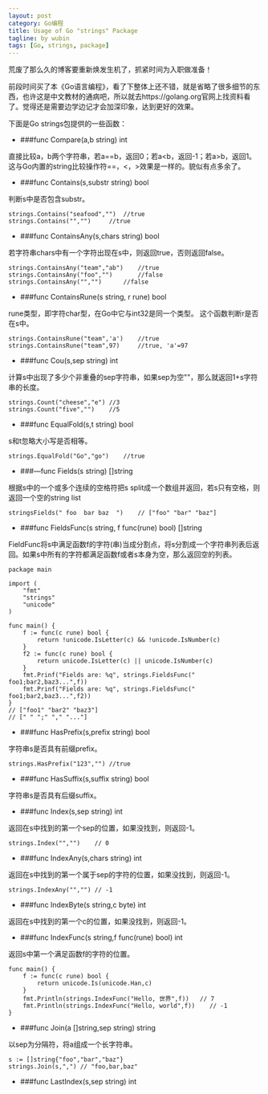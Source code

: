 ```yaml
---
layout: post
category: Go编程
title: Usage of Go "strings" Package
tagline: by wubin
tags: [Go, strings, package]
---
```


荒废了那么久的博客要重新焕发生机了，抓紧时间为入职做准备！

前段时间买了本《Go语言编程》，看了下整体上还不错，就是省略了很多细节的东西，也许这是中文教材的通病吧，所以就去https://golang.org官网上找资料看了。觉得还是需要边学边记才会加深印象，达到更好的效果。

<!--more-->

下面是Go strings包提供的一些函数：

* ###func Compare(a,b string) int

直接比较a，b两个字符串，若a==b，返回0；若a<b，返回-1；若a>b，返回1。这与Go内置的string比较操作符==，<，>效果是一样的。貌似有点多余了。

* ###func Contains(s,substr string) bool

判断s中是否包含substr。

	strings.Contains("seafood","")	//true
	strings.Contains("","")		//true

* ###func ContainsAny(s,chars string) bool

若字符串chars中有一个字符出现在s中，则返回true，否则返回false。

	strings.ContainsAny("team","ab")	//true
	strings.ContainsAny("foo","")		//false
	strings.ContainsAny("","")		//false

* ###func ContainsRune(s string, r rune) bool

rune类型，即字符char型，在Go中它与int32是同一个类型。
这个函数判断r是否在s中。

	strings.ContainsRune("team",'a')	//true
	strings.ContainsRune("team",97)		//true, 'a'=97

* ###func Cou(s,sep string) int

计算s中出现了多少个非重叠的sep字符串，如果sep为空""，那么就返回1+s字符串的长度。

	strings.Count("cheese","e")	//3
	strings.Count("five","")	//5

* ###func EqualFold(s,t string) bool

s和t忽略大小写是否相等。

	strings.EqualFold("Go","go")	//true

* ###—func Fields(s string) []string

根据s中的一个或多个连续的空格符把s split成一个数组并返回，若s只有空格，则返回一个空的string list

	stringsFields(" foo  bar baz  ")	// ["foo" "bar" "baz"]

* ###func FieldsFunc(s string, f func(rune) bool) []string

FieldFunc将s中满足函数f的字符(串)当成分割点，将s分割成一个字符串列表后返回。如果s中所有的字符都满足函数f或者s本身为空，那么返回空的列表。

	package main

	import (
		"fmt"
		"strings"
		"unicode"
	)

	func main() {
		f := func(c rune) bool {
			return !unicode.IsLetter(c) && !unicode.IsNumber(c)   
		}
		f2 := func(c rune) bool {
			return unicode.IsLetter(c) || unicode.IsNumber(c)	
		}
		fmt.Prinf("Fields are: %q", strings.FieldsFunc(" foo1;bar2,baz3...",f))
		fmt.Prinf("Fields are: %q", strings.FieldsFunc(" foo1;bar2,baz3...",f2))
	}
	// ["foo1" "bar2" "baz3"]
	// [" " ";" "," "..."]

* ###func HasPrefix(s,prefix string) bool

字符串s是否具有前缀prefix。

	strings.HasPrefix("123","")	//true

* ###func HasSuffix(s,suffix string) bool

字符串s是否具有后缀suffix。

* ###func Index(s,sep string) int

返回在s中找到的第一个sep的位置，如果没找到，则返回-1。

	strings.Index("","")	// 0

* ###func IndexAny(s,chars string) int

返回在s中找到的第一个属于sep的字符的位置，如果没找到，则返回-1。

	strings.IndexAny("","")	// -1

* ###func IndexByte(s string,c byte) int

返回在s中找到的第一个c的位置，如果没找到，则返回-1。

* ###func IndexFunc(s string,f func(rune) bool) int

返回s中第一个满足函数f的字符的位置。

	func main() {
		f := func(c rune) bool {
			return unicode.Is(unicode.Han,c)   
		}
		fmt.Println(strings.IndexFunc("Hello, 世界",f))	// 7
		fmt.Println(strings.IndexFunc("Hello, world",f))	// -1
	}

* ###func Join(a []string,sep string) string

以sep为分隔符，将a组成一个长字符串。

	s := []string{"foo","bar","baz"}
	strings.Join(s,",")	// "foo,bar,baz"

* ###func LastIndex(s,sep string) int


